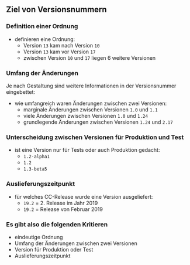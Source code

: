 <!--s-->
## Ziel von Versionsnummern

<!--v-->
### Definition einer Ordnung
* definieren eine Ordnung:
  * Version `13` kam nach Version `10`
  * Version `13` kam vor Version `17`
  * zwischen Version `10` und `17` liegen 6 weitere Versionen

<!--v-->
### Umfang der Änderungen
Je nach Gestaltung sind weitere Informationen in der Versionsnummer eingebettet:
* wie umfangreich waren Änderungen zwischen zwei Versionen:
  * marginale Änderungen zwischen Versionen `1.0` und `1.1`
  * viele Änderungen zwischen Versionen `1.0` und `1.24`
  * grundlegende Änderungen zwischen Versionen `1.24` und `2.17`

<!--v-->
### Unterscheidung zwischen Versionen für Produktion und Test
* ist eine Version nur für Tests oder auch Produktion gedacht:
  * `1.2-alpha1`
  * `1.2`
  * `1.3-beta5`

<!--v-->
### Auslieferungszeitpunkt
* für welches CC-Release wurde eine Version ausgeliefert:
  * `19.2` = 2. Release im Jahr 2019
  * `19.2` = Release von Februar 2019

<!--v-->
### Es gibt also die folgenden Kritieren

* eindeutige Ordnung
* Umfang der Änderungen zwischen zwei Versionen
* Version für Produktion oder Test
* Auslieferungszeitpunkt
